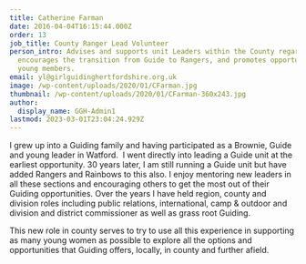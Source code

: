 ```yaml
---
title: Catherine Farman
date: 2016-04-04T16:15:44.000Z
order: 13
job_title: County Ranger Lead Volunteer
person_intro: Advises and supports unit Leaders within the County regarding Rangers,
  encourages the transition from Guide to Rangers, and promotes opportunities to
  young members.
email: yl@girlguidinghertfordshire.org.uk
image: /wp-content/uploads/2020/01/CFarman.jpg
thumbnail: /wp-content/uploads/2020/01/CFarman-360x243.jpg
author:
  display_name: GGH-Admin1
lastmod: 2023-03-01T23:04:24.929Z
---
```

I grew up into a Guiding family and having participated as a Brownie, Guide and young leader in Watford.  I went directly into leading a Guide unit at the earliest opportunity. 30 years later, I am still running a Guide unit but have added Rangers and Rainbows to this also. I enjoy mentoring new leaders in all these sections and encouraging others to get the most out of their Guiding opportunities. Over the years I have held region, county and division roles including public relations, international, camp &amp; outdoor and division and district commissioner as well as grass root Guiding.

This new role in county serves to try to use all this experience in supporting as many young women as possible to explore all the options and opportunities that Guiding offers, locally, in county and further afield.
